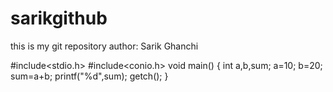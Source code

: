 # sarikgithub
this is my git repository
author: Sarik Ghanchi

#include<stdio.h>
#include<conio.h>
void main()
{
      int a,b,sum;
      a=10;
      b=20;
      sum=a+b;
      printf("%d",sum);
      getch();
}
